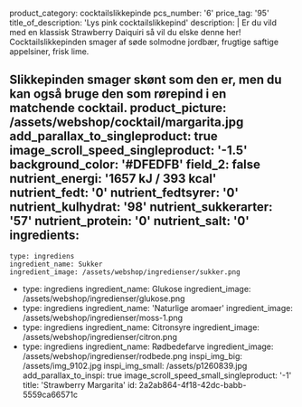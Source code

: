 product_category: cocktailslikkepinde
pcs_number: '6'
price_tag: '95'
title_of_description: 'Lys pink cocktailslikkepind'
description: |
  Er du vild med en klassisk Strawberry Daiquiri så vil du elske denne her! Cocktailslikkepinden smager af søde solmodne jordbær, frugtige saftige appelsiner, frisk lime.
  
  Slikkepinden smager skønt som den er, men du kan også bruge den som rørepind i en matchende cocktail.
product_picture: /assets/webshop/cocktail/margarita.jpg
add_parallax_to_singleproduct: true
image_scroll_speed_singleproduct: '-1.5'
background_color: '#DFEDFB'
field_2: false
nutrient_energi: '1657 kJ / 393 kcal'
nutrient_fedt: '0'
nutrient_fedtsyrer: '0'
nutrient_kulhydrat: '98'
nutrient_sukkerarter: '57'
nutrient_protein: '0'
nutrient_salt: '0'
ingredients:
  -
    type: ingrediens
    ingredient_name: Sukker
    ingredient_image: /assets/webshop/ingredienser/sukker.png
  -
    type: ingrediens
    ingredient_name: Glukose
    ingredient_image: /assets/webshop/ingredienser/glukose.png
  -
    type: ingrediens
    ingredient_name: 'Naturlige aromaer'
    ingredient_image: /assets/webshop/ingredienser/moss-1.png
  -
    type: ingrediens
    ingredient_name: Citronsyre
    ingredient_image: /assets/webshop/ingredienser/citron.png
  -
    type: ingrediens
    ingredient_name: Rødbedefarve
    ingredient_image: /assets/webshop/ingredienser/rodbede.png
inspi_img_big: /assets/img_9102.jpg
inspi_img_small: /assets/p1260839.jpg
add_parallax_to_inspi: true
image_scroll_speed_small_singleproduct: '-1'
title: 'Strawberry Margarita'
id: 2a2ab864-4f18-42dc-babb-5559ca66571c
